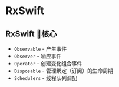 # RxSwift

## RxSwift 核心

* `Observable` - 产生事件
* `Observer` - 响应事件
* `Operator` - 创建变化组合事件
* `Disposable` - 管理绑定（订阅）的生命周期
* `Schedulers` - 线程队列调配